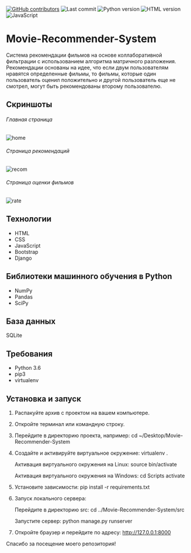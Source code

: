 [![GitHub contributors](https://img.shields.io/github/contributors/BUBLET/MovieRecomSystem.svg)](https://github.com/BUBLET/MovieRecomSystem/graphs/contributors)
![Last commit](https://img.shields.io/github/last-commit/BUBLET/MovieRecomSystem.svg)
![Python version](https://img.shields.io/badge/Python-3.6-blue.svg)
![HTML version](https://img.shields.io/badge/HTML-5-orange.svg)
![JavaScript](https://img.shields.io/badge/-JavaScript-yellow.svg?logo=javascript&logoColor=white)

# Movie-Recommender-System

Система рекомендации фильмов на основе коллаборативной фильтрации с использованием алгоритма матричного разложения. Рекомендации основаны на идее, что если двум пользователям нравятся определенные фильмы, то фильмы, которые один пользователь оценил положительно и другой пользователь еще не смотрел, могут быть рекомендованы второму пользователю.

## Скриншоты

###### Главная страница
![home](https://user-images.githubusercontent.com/20842692/45380125-941d7500-b61f-11e8-852d-c09e9586b35b.png)

###### Страница рекомендаций
![recom](https://user-images.githubusercontent.com/20842692/45380167-b57e6100-b61f-11e8-8ec0-e07c26daa4a3.jpg)

###### Страница оценки фильмов
![rate](https://user-images.githubusercontent.com/20842692/45380186-be6f3280-b61f-11e8-8ad6-8b967d1cba1a.png)

## Технологии

- HTML
- CSS
- JavaScript
- Bootstrap
- Django

## Библиотеки машинного обучения в Python

- NumPy
- Pandas
- SciPy

## База данных

SQLite

## Требования

- Python 3.6
- pip3
- virtualenv

## Установка и запуск

1. Распакуйте архив с проектом на вашем компьютере.

2. Откройте терминал или командную строку.

3. Перейдите в директорию проекта, например:
cd ~/Desktop/Movie-Recommender-System

4. Создайте и активируйте виртуальное окружение:
virtualenv .

   Активация виртуального окружения на Linux:
source bin/activate

   Активация виртуального окружения на Windows:
cd Scripts
activate

5. Установите зависимости:
pip install -r requirements.txt

6. Запуск локального сервера:

   Перейдите в директорию src:
cd ../Movie-Recommender-System/src

   Запустите сервер:
python manage.py runserver

7. Откройте браузер и перейдите по адресу:
http://127.0.0.1:8000

Спасибо за посещение моего репозитория!
